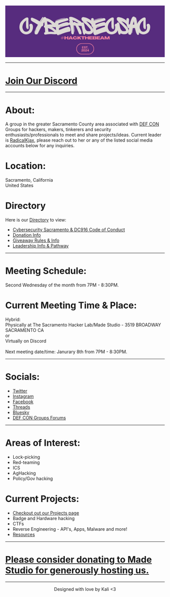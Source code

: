 ![ Logo ](./assets/images/hackthebeamsmaller.jpeg)

---

# [Join Our Discord](https://discord.gg/PVmUsZpkg2)

---

# About:
A group in the greater Sacramento County area associated with [DEF CON](https://defcon.org) Groups for hackers, makers, tinkerers and security enthusiasts/professionals to meet and share projects/ideas. Current leader is [RadicalKjax](https://bsky.app/profile/radicalkjax.com), please reach out to her or any of the listed social media accounts below for any inquiries.

# Location:
Sacramento, California\
United States

# Directory
Here is our [Directory](https://dc916.com/README) to view:
* [Cybersecurity Sacramento & DC916 Code of Conduct](https://dc916.com/CoC)
* [Donation Info](https://dc916.com/Donations)
* [Giveaway Rules & Info](https://dc916.com/Giveaways)
* [Leadership Info & Pathway](https://dc916.com/Leadership)


---

# Meeting Schedule:
Second Wednesday of the month from 7PM - 8:30PM.

# Current Meeting Time & Place:
Hybrid:\
Physically at The Sacramento Hacker Lab/Made Studio - 3519 BROADWAY SACRAMENTO CA\
or\
Virtually on Discord\
\
Next meeting date/time: Janurary 8th from 7PM - 8:30PM.

---

# Socials:
* [Twitter](https://twitter.com/CyberSec916)
* [Instagram](https://instagram.com/cybersec916)
* [Facebook](https://www.facebook.com/profile.php?id=61562053185228)
* [Threads](https://www.threads.net/@cybersec916)
* [Bluesky](https://bsky.app/profile/cybersec916.com)
* [DEF CON Groups Forums](https://forum.defcon.org/node/231442)

---

# Areas of Interest:
* Lock-picking
* Red-teaming
* ICS
* AgHacking
* Policy/Gov hacking

# Current Projects:
* [Checkout out our Projects page](https://github.com/CyberSecSacramento/Cybersecurity-Sacramento/blob/main/Projects.md)
* Badge and Hardware hacking
* CTFs
* Reverse Engineering - API's, Apps, Malware and more!
* [Resources](https://github.com/CyberSecSacramento/Cybersecurity-Sacramento/tree/021b9f5e26aab8741f1e6a6c2e0967a7738b0255/resources)

---

# [Please consider donating to Made Studio for generously hosting us.](https://sacmade.com/support/)

---

<div align="center"> Designed with love by Kali <3
